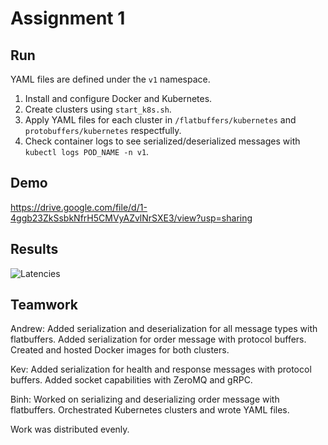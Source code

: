 # Assignment 1

## Run

YAML files are defined under the `v1` namespace.

1. Install and configure Docker and Kubernetes.
2. Create clusters using `start_k8s.sh`.
3. Apply YAML files for each cluster in `/flatbuffers/kubernetes` and `protobuffers/kubernetes` respectfully.
4. Check container logs to see serialized/deserialized messages with `kubectl logs POD_NAME -n v1`.

## Demo

https://drive.google.com/file/d/1-4ggb23ZkSsbkNfrH5CMVyAZvlNrSXE3/view?usp=sharing

## Results
<p>
<img src="https://github.com/VUComputerNetworks/og_team15/blob/main/pa1/Latencies.png" alt="Latencies">
</p>

## Teamwork

Andrew: Added serialization and deserialization for all message types with flatbuffers. Added serialization for order 
message with protocol buffers. Created and hosted Docker images for both clusters.

Kev: Added serialization for health and response messages with protocol buffers. Added socket capabilities with ZeroMQ
and gRPC.

Binh: Worked on serializing and deserializing order message with flatbuffers. Orchestrated Kubernetes clusters and 
wrote YAML files.

Work was distributed evenly.